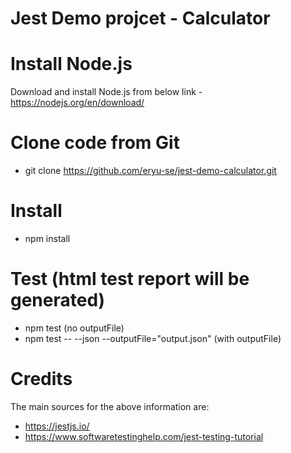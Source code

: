 # Jest Demo projcet - Calculator

# Install Node.js
Download and install Node.js from below link
    - https://nodejs.org/en/download/

# Clone code from Git
- git clone https://github.com/eryu-se/jest-demo-calculator.git

# Install
- npm install

# Test (html test report will be generated)
- npm test (no outputFile)
- npm test -- --json --outputFile="output.json" (with outputFile)


# Credits
The main sources for the above information are:
- https://jestjs.io/
- https://www.softwaretestinghelp.com/jest-testing-tutorial
